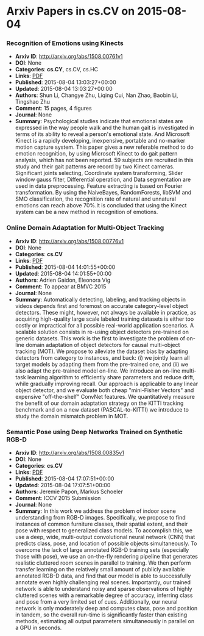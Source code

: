 # Arxiv Papers in cs.CV on 2015-08-04
### Recognition of Emotions using Kinects
- **Arxiv ID**: http://arxiv.org/abs/1508.00761v1
- **DOI**: None
- **Categories**: **cs.CY**, cs.CV, cs.HC
- **Links**: [PDF](http://arxiv.org/pdf/1508.00761v1)
- **Published**: 2015-08-04 13:03:27+00:00
- **Updated**: 2015-08-04 13:03:27+00:00
- **Authors**: Shun Li, Changye Zhu, Liqing Cui, Nan Zhao, Baobin Li, Tingshao Zhu
- **Comment**: 15 pages, 4 figures
- **Journal**: None
- **Summary**: Psychological studies indicate that emotional states are expressed in the way people walk and the human gait is investigated in terms of its ability to reveal a person's emotional state. And Microsoft Kinect is a rapidly developing, inexpensive, portable and no-marker motion capture system. This paper gives a new referable method to do emotion recognition, by using Microsoft Kinect to do gait pattern analysis, which has not been reported. $59$ subjects are recruited in this study and their gait patterns are record by two Kinect cameras. Significant joints selecting, Coordinate system transforming, Slider window gauss filter, Differential operation, and Data segmentation are used in data preprocessing. Feature extracting is based on Fourier transformation. By using the NaiveBayes, RandomForests, libSVM and SMO classification, the recognition rate of natural and unnatural emotions can reach above 70%.It is concluded that using the Kinect system can be a new method in recognition of emotions.



### Online Domain Adaptation for Multi-Object Tracking
- **Arxiv ID**: http://arxiv.org/abs/1508.00776v1
- **DOI**: None
- **Categories**: **cs.CV**
- **Links**: [PDF](http://arxiv.org/pdf/1508.00776v1)
- **Published**: 2015-08-04 14:01:55+00:00
- **Updated**: 2015-08-04 14:01:55+00:00
- **Authors**: Adrien Gaidon, Eleonora Vig
- **Comment**: To appear at BMVC 2015
- **Journal**: None
- **Summary**: Automatically detecting, labeling, and tracking objects in videos depends first and foremost on accurate category-level object detectors. These might, however, not always be available in practice, as acquiring high-quality large scale labeled training datasets is either too costly or impractical for all possible real-world application scenarios. A scalable solution consists in re-using object detectors pre-trained on generic datasets. This work is the first to investigate the problem of on-line domain adaptation of object detectors for causal multi-object tracking (MOT). We propose to alleviate the dataset bias by adapting detectors from category to instances, and back: (i) we jointly learn all target models by adapting them from the pre-trained one, and (ii) we also adapt the pre-trained model on-line. We introduce an on-line multi-task learning algorithm to efficiently share parameters and reduce drift, while gradually improving recall. Our approach is applicable to any linear object detector, and we evaluate both cheap "mini-Fisher Vectors" and expensive "off-the-shelf" ConvNet features. We quantitatively measure the benefit of our domain adaptation strategy on the KITTI tracking benchmark and on a new dataset (PASCAL-to-KITTI) we introduce to study the domain mismatch problem in MOT.



### Semantic Pose using Deep Networks Trained on Synthetic RGB-D
- **Arxiv ID**: http://arxiv.org/abs/1508.00835v1
- **DOI**: None
- **Categories**: **cs.CV**
- **Links**: [PDF](http://arxiv.org/pdf/1508.00835v1)
- **Published**: 2015-08-04 17:07:51+00:00
- **Updated**: 2015-08-04 17:07:51+00:00
- **Authors**: Jeremie Papon, Markus Schoeler
- **Comment**: ICCV 2015 Submission
- **Journal**: None
- **Summary**: In this work we address the problem of indoor scene understanding from RGB-D images. Specifically, we propose to find instances of common furniture classes, their spatial extent, and their pose with respect to generalized class models. To accomplish this, we use a deep, wide, multi-output convolutional neural network (CNN) that predicts class, pose, and location of possible objects simultaneously. To overcome the lack of large annotated RGB-D training sets (especially those with pose), we use an on-the-fly rendering pipeline that generates realistic cluttered room scenes in parallel to training. We then perform transfer learning on the relatively small amount of publicly available annotated RGB-D data, and find that our model is able to successfully annotate even highly challenging real scenes. Importantly, our trained network is able to understand noisy and sparse observations of highly cluttered scenes with a remarkable degree of accuracy, inferring class and pose from a very limited set of cues. Additionally, our neural network is only moderately deep and computes class, pose and position in tandem, so the overall run-time is significantly faster than existing methods, estimating all output parameters simultaneously in parallel on a GPU in seconds.



